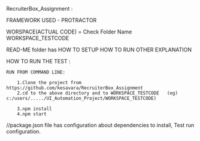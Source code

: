 
RecruiterBox_Assignment :

FRAMEWORK USED - PROTRACTOR

WORSPACE(ACTUAL CODE) = Check Folder Name WORKSPACE_TESTCODE  

READ-ME folder has 
           HOW TO SETUP
		   HOW TO RUN
		   OTHER EXPLANATION


HOW TO RUN THE TEST :

	RUN FROM COMMAND LINE:

		1.Clone the project from https://github.com/kesavara/RecruiterBox_Assignment
		2.cd to the above directory and to WORKSPACE_TESTCODE   (eg) c:/users/...../UI_Automation_Project/WORKSPACE_TESTCODE)

		3.npm install
		4.npm start

//package.json file has configuration about dependencies to install, Test run configuration.
		